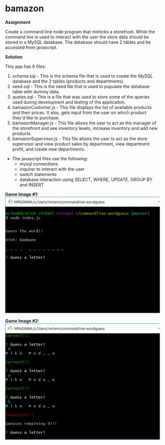 # bamazon


**Assignment** 

Create a command line node program that mimicks a storefront. While the command line is used to interact with the user the store data should be stored in a MySQL database.  The database should have 2 tables and be accessed from javascript. 

**Solution** 

This app has 6 files:
1. schema.sql - This is the schema file that is used to create the MySQL database and the 2 tables (products and departments).
2. seed.sql - This is the seed file that is used to populate the database table with dummy data. 
3. queies.sql - This is a file that was used to store some of the queries used duirng development and testing of the applicaiton. 
4. bamazonCustomer.js - This file displays the list of available products and their prices.  It also, gets input from the user on which product they'd like to purchase. 
5. bamazonManager.js - This file allows the user to act as the manager of the storefront and see inventory levels, increase inventory and add new products.  
6. bamazonSupervisor.js - This file allows the user to act as the store supervisor and view product sales by department, view department profit, and create new departments.  

* The javascript files use the following:
    *   mysql connections
    *   inquirer to interact with the user
    *   switch statements 
    *   database interaction using SELECT, WHERE, UPDATE, GROUP BY and INSERT


**Game Image #1:** ![guess-a-letter](https://github.com/mwclemons/commandline-wordguess/raw/master/images/guess-a-letter.png)

**Game Image #2:** ![incorrect-guess](https://github.com/mwclemons/commandline-wordguess/raw/master/images/incorrect-guess.png)